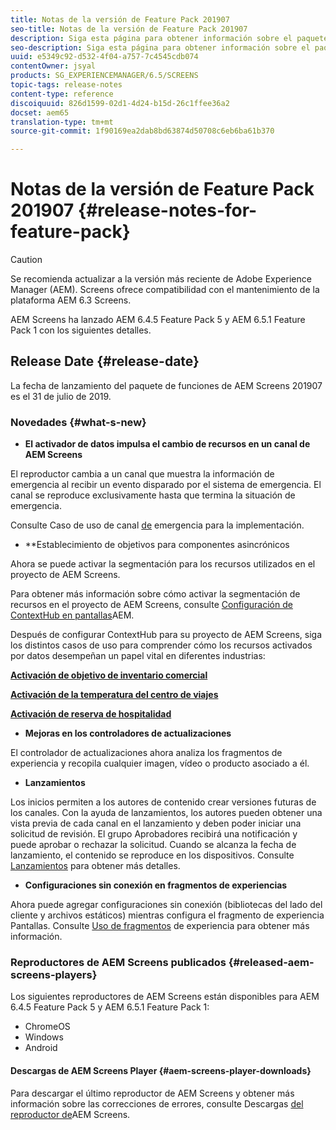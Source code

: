 ```yaml
---
title: Notas de la versión de Feature Pack 201907
seo-title: Notas de la versión de Feature Pack 201907
description: Siga esta página para obtener información sobre el paquete de funciones de AEM Screens 201907 publicado el 31 de julio de 2019.
seo-description: Siga esta página para obtener información sobre el paquete de funciones de AEM Screens 201907 publicado el 31 de julio de 2019.
uuid: e5349c92-d532-4f04-a757-7c4545cdb074
contentOwner: jsyal
products: SG_EXPERIENCEMANAGER/6.5/SCREENS
topic-tags: release-notes
content-type: reference
discoiquuid: 826d1599-02d1-4d24-b15d-26c1ffee36a2
docset: aem65
translation-type: tm+mt
source-git-commit: 1f90169ea2dab8bd63874d50708c6eb6ba61b370

---
```



# Notas de la versión de Feature Pack 201907 {#release-notes-for-feature-pack}

>[!CAUTION]
>
>Se recomienda actualizar a la versión más reciente de Adobe Experience Manager (AEM). Screens ofrece compatibilidad con el mantenimiento de la plataforma AEM 6.3 Screens.

AEM Screens ha lanzado AEM 6.4.5 Feature Pack 5 y AEM 6.5.1 Feature Pack 1 con los siguientes detalles.

## Release Date {#release-date}

La fecha de lanzamiento del paquete de funciones de AEM Screens 201907 es el 31 de julio de 2019.

### Novedades {#what-s-new}

* **El activador de datos impulsa el cambio de recursos en un canal de AEM Screens**

El reproductor cambia a un canal que muestra la información de emergencia al recibir un evento disparado por el sistema de emergencia. El canal se reproduce exclusivamente hasta que termina la situación de emergencia.

Consulte Caso de uso de canal [de](emergency-channel.md) emergencia para la implementación.

* **Establecimiento de objetivos para componentes asincrónicos

Ahora se puede activar la segmentación para los recursos utilizados en el proyecto de AEM Screens.

Para obtener más información sobre cómo activar la segmentación de recursos en el proyecto de AEM Screens, consulte [Configuración de ContextHub en pantallas](configuring-context-hub.md)AEM.

Después de configurar ContextHub para su proyecto de AEM Screens, siga los distintos casos de uso para comprender cómo los recursos activados por datos desempeñan un papel vital en diferentes industrias:

**[Activación de objetivo de inventario comercial](retail-inventory-activation.md)**

**[Activación de la temperatura del centro de viajes](local-temperature-activation.md)**

**[Activación de reserva de hospitalidad](hospitality-reservation-activation.md)**

* **Mejoras en los controladores de actualizaciones**

El controlador de actualizaciones ahora analiza los fragmentos de experiencia y recopila cualquier imagen, vídeo o producto asociado a él.

* **Lanzamientos**

Los inicios permiten a los autores de contenido crear versiones futuras de los canales. Con la ayuda de lanzamientos, los autores pueden obtener una vista previa de cada canal en el lanzamiento y deben poder iniciar una solicitud de revisión. El grupo Aprobadores recibirá una notificación y puede aprobar o rechazar la solicitud. Cuando se alcanza la fecha de lanzamiento, el contenido se reproduce en los dispositivos.
Consulte [Lanzamientos](launches.md) para obtener más detalles.

* **Configuraciones sin conexión en fragmentos de experiencias**

Ahora puede agregar configuraciones sin conexión (bibliotecas del lado del cliente y archivos estáticos) mientras configura el fragmento de experiencia Pantallas. Consulte [Uso de fragmentos](experience-fragments-in-screens.md) de experiencia para obtener más información.

### Reproductores de AEM Screens publicados {#released-aem-screens-players}

Los siguientes reproductores de AEM Screens están disponibles para AEM 6.4.5 Feature Pack 5 y AEM 6.5.1 Feature Pack 1:

* ChromeOS
* Windows
* Android

#### Descargas de AEM Screens Player {#aem-screens-player-downloads}

Para descargar el último reproductor de AEM Screens y obtener más información sobre las correcciones de errores, consulte Descargas [del reproductor de](https://download.macromedia.com/screens/)AEM Screens.
